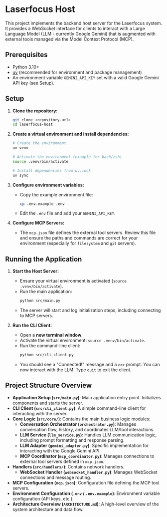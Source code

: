 # Laserfocus Host

This project implements the backend host server for the Laserfocus system. It provides a WebSocket interface for clients to interact with a Large Language Model (LLM - currently Google Gemini) that is augmented with external tools managed via the Model Context Protocol (MCP).

## Prerequisites

- Python 3.10+
- [uv](https://github.com/astral-sh/uv) (recommended for environment and package management)
- An environment variable `GEMINI_API_KEY` set with a valid Google Gemini API key (see Setup).

## Setup

1.  **Clone the repository:**

    ```bash
    git clone <repository-url>
    cd laserfocus-host
    ```

2.  **Create a virtual environment and install dependencies:**

    ```bash
    # Create the environment
    uv venv

    # Activate the environment (example for bash/zsh)
    source .venv/bin/activate

    # Install dependencies from uv.lock
    uv sync
    ```

3.  **Configure environment variables:**

    - Copy the example environment file:
      ```bash
      cp .env.example .env
      ```
    - Edit the `.env` file and add your `GEMINI_API_KEY`.

4.  **Configure MCP Servers:**
    - The `mcp.json` file defines the external tool servers. Review this file and ensure the paths and commands are correct for your environment (especially for `filesystem` and `git` servers).

## Running the Application

1.  **Start the Host Server:**

    - Ensure your virtual environment is activated (`source .venv/bin/activate`).
    - Run the main application:
      ```bash
      python src/main.py
      ```
    - The server will start and log initialization steps, including connecting to MCP servers.

2.  **Run the CLI Client:**
    - Open a **new terminal window**.
    - Activate the virtual environment: `source .venv/bin/activate`.
    - Run the command-line client:
      ```bash
      python src/cli_client.py
      ```
    - You should see a "Connected!" message and a `>>>` prompt. You can now interact with the LLM. Type `quit` to exit the client.

## Project Structure Overview

- **Application Setup (`src/main.py`)**: Main application entry point. Initializes components and starts the server.
- **CLI Client (`src/cli_client.py`)**: A simple command-line client for interacting with the server.
- **Core Logic (`src/core/`)**: Contains the main business logic modules:
  - **Conversation Orchestrator (`orchestrator.py`)**: Manages conversation flow, history, and coordinates LLM/tool interactions.
  - **LLM Service (`llm_service.py`)**: Handles LLM communication logic, including prompt formatting and response parsing.
  - **LLM Adapter (`gemini_adapter.py`)**: Specific implementation for interacting with the Google Gemini API.
  - **MCP Coordinator (`mcp_coordinator.py`)**: Manages connections to external tool servers defined in `mcp.json`.
- **Handlers (`src/handlers/`)**: Contains network handlers.
  - **WebSocket Handler (`websocket_handler.py`)**: Manages WebSocket connections and message routing.
- **MCP Configuration (`mcp.json`)**: Configuration file defining the MCP tool servers.
- **Environment Configuration (`.env` / `.env.example`)**: Environment variable configuration (API keys, etc.).
- **Architecture Overview (`ARCHITECTURE.md`)**: A high-level overview of the system architecture and data flow.
